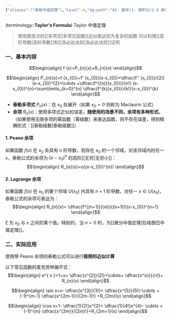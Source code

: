 ```yaml
---
{"aliases":["泰勒中值定理"],"Level":4,"dg-path":"A1- 数学/1. 微积分/2.9 泰勒公式.md","dg-publish":true,"permalink":"/A1- 数学/1. 微积分/2.9 泰勒公式/","dgPassFrontmatter":true,"noteIcon":"","created":"2024-09-20T15:38:10.000+08:00","updated":"2025-08-03T22:48:07.914+08:00"}
---
```


(terminology::**Taylor's Formula**)  Taylor 中值定理
> 使用更高次的[[多项式\|多项式函数]]近似表达较为复杂的函数
> 可以利用[[高阶导数\|高阶导数]]和[[洛必达法则\|洛必达法则]]证明

### 一、基本内容
$$\begin{align}
f (x)=P_{n}(x)+R_{n}(x)
\end{align}$$

$$\begin{align}
P_{n}(x)=f (x_{0})+f' (x_{0})(x-x_{0})+\dfrac{f'' (x_{0})}{2!}(x-x_{0})^{2}+\cdots +\dfrac{f^{(n)}(x_{0})}{n!} (x-x_{0})^{n}=\sum\limits_{k=0}^{n} \dfrac{f^{k}(x_{0})}{k!}(x-x_{0})^{k}
\end{align}$$
- **泰勒多项式** $P_{n}(x)$：在 $x_{0}$ 处展开（如果 $x_{0}=0$ 则称为 Maclaurin 公式）
- **余项** $R_{n}(x)$：使用多项式近似的误差，**随使用的场景不同，余项有多种形式**。（如果使用无限多项的幂函数（幂级数）来表达函数，则不存在误差，得到精确形式：[[泰勒级数\|泰勒级数]]）

#### 1. Peano 余项
如果函数 $f(x)$ 在 $x_{0}$ 处具有 $n$ 阶导数，则存在 $x_{0}$ 的一个邻域，对该邻域内的任一 $x$，泰勒公式的余项为 $(x-x_{0})^{n}$ 的高阶[[无穷\|无穷小]]：
$$\begin{align}
R_{n}(x)=o((x-x_{0})^{n})
\end{align}$$
#### 2. Lagrange 余项
如果函数 $f(x)$ 在 $x_{0}$ 的某个邻域 $U(x_{0})$ 内具有 $n+1$ 阶导数，对任一 $x \in U(x_{0})$，泰勒公式的余项可表达为：
$$\begin{align}
R_{n}(x)= \dfrac{f^{(n+1)}(\xi)}{(n+1)!}(x-x_{0})^{n+1}
\end{align}$$

$\xi$ 为 $x_{0}$ 与 $x$ 之间的某个值。特别的，当 $n=0$ 时，为[[微分中值定理\|拉格朗日中值定理]]。

### 二、实际应用
使用带 Peano 余项的泰勒公式可以进行**极限的近似计算**

以下常见函数的麦克劳林展开式：
$$\begin{align}
e^{ x }=1+x+ \dfrac{x^{2}}{2!}+\cdots+ \dfrac{x^{n}}{n!}+ R_{n}(x)
\end{align}$$

$$\begin{align}
\sin x=x- \dfrac{x^{3}}{3!}+ \dfrac{x^{5}}{5!}-\cdots +(-1)^{m-1} \dfrac{x^{2m-1}}{(2m-1)!} +R_{2m}(x)
\end{align}$$

$$\begin{align}
\cos x=1- \dfrac{1}{2!}x^{2}+ \dfrac{1}{4!}x^{4}- \cdots +(-1)^{m} \dfrac{x^{2m}}{(2m)!}+R_{2m+1}(x)
\end{align}$$


